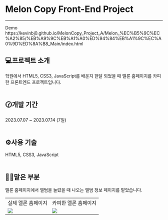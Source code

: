 # Melon Copy Front-End Project
<hr>
Demo <br>
https://kevinbj0.github.io/MelonCopy_Project_A/Melon_%EC%B5%9C%EC%A2%85/%EB%A9%9C%EB%A1%A0%ED%94%84%EB%A1%9C%EC%A0%9D%ED%8A%B8_Main/index.html

## 💻프로젝트 소개
학원에서 HTML5, CSS3, JavaScript를 배운지 한달 되었을 때 멜론 홈페이지를 카피한 프론트엔드 프로젝트입니다. <br> <br>

## 🕜개발 기간
2023.07.07 ~ 2023.07.14 (7일) <br><br>

## ⚙️사용 기술
HTML5, CSS3, JavaScript <br><br>

## 🙋‍♀️맡은 부분
멜론 홈페이지에서 앨범을 눌렀을 때 나오는 앨범 정보 페이지를 맡았습니다. <br>

<table>
  <tr>
    <td>실제 멜론 홈페이지</td>
    <td>카피한 멜론 홈페이지</td>
  </tr>
  
  <tr>
    <td>
      <img src="https://github.com/Min0729/MelonCopy_Project_A/assets/119486666/cbb74dee-68f0-43f2-a7e0-554f442f1522">
    </td>
    <td>
      <img src="https://github.com/Min0729/MelonCopy_Project_A/assets/119486666/7dd6445a-c106-4630-b301-4c7297150356">
    </td>
  </tr>
</table>











